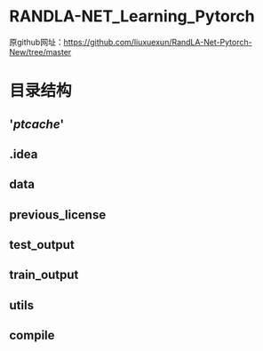# RANDLA-NET_Learning_Pytorch
原github网址：https://github.com/liuxuexun/RandLA-Net-Pytorch-New/tree/master

# 目录结构  
## '_ptcache_'  
## .idea  
## data  
## previous_license
## test_output
## train_output
## utils
## compile
